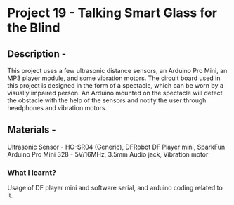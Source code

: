 # Project 19 - Talking Smart Glass for the Blind
## Description - 
This project uses a few ultrasonic distance sensors, an Arduino Pro Mini, an MP3 player module, and some vibration motors. The circuit board used in this project is designed in the form of a spectacle, which can be worn by a visually impaired person. An Arduino mounted on the spectacle will detect the obstacle with the help of the sensors and notify the user through headphones and vibration motors.
## Materials -
Ultrasonic Sensor - HC-SR04 (Generic), DFRobot DF Player mini, SparkFun Arduino Pro Mini 328 - 5V/16MHz, 3.5mm Audio jack, Vibration motor
### What I learnt?
Usage of DF player mini and software serial, and arduino coding related to it.
